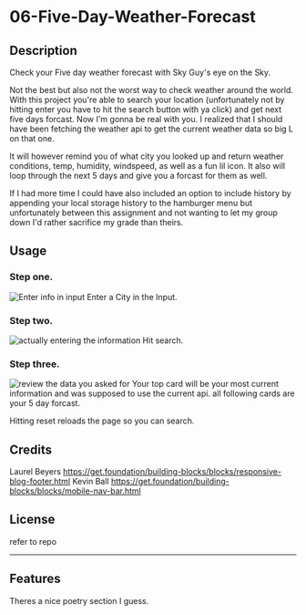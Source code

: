 # 06-Five-Day-Weather-Forecast

## Description

Check your Five day weather forecast with Sky Guy's eye on the Sky.

Not the best but also not the worst way to check weather around the world. With this project you're able to search your location (unfortunately not by hitting enter you have to hit the search button with ya click) and get next five days forcast. Now I'm gonna be real with you. I realized that I should have been fetching the weather api to get the current weather data so big L on that one. 

It will however remind you of what city you looked up and return weather conditions, temp, humidity, windspeed, as well as a fun lil icon.
It also will loop through the next 5 days and give you a forcast for them as well.

If I had more time I could have also included an option to include history by appending your local storage history to the hamburger menu but unfortunately between this assignment and not wanting to let my group down I'd rather sacrifice my grade than theirs.

## Usage
### Step one.

![Enter info in input](assets/imgs/Step-one.png)
Enter a City in the Input.
### Step two.

![actually entering the information](assets/imgs/Step-one-and-a-half.png)
Hit search.

### Step three.

![review the data you asked for](assets/imgs/Step-two.png)
Your top card will be your most current information and was supposed to use the current api.
all following cards are your 5 day forcast.

Hitting reset reloads the page so you can search.


## Credits

Laurel Beyers https://get.foundation/building-blocks/blocks/responsive-blog-footer.html
Kevin Ball https://get.foundation/building-blocks/blocks/mobile-nav-bar.html

## License

refer to repo

---


## Features

Theres a nice poetry section I guess.
